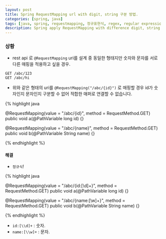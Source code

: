 ```yaml
---
layout: post
title: Spring RequestMapping url with digit, string 구분 방법. 
categories: [spring, java]
tags: [java, spring, requestmapping, 정규표현식, regex, regular expression]
description: Spring apply RequestMapping with difference digit, string 
---
```



### 상황 
* rest api 로 `@RequestMapping` uri를 설계 중 동일한 형태지만 숫자와 문자를 서로 다른 매핑을 적용하고 싶을 경우.

```
GET /abc/123
GET /abc/hi
```

* 위와 같은 형태의 uri를 `@RequestMapping("/abc/{id}")` 로 매핑할 경우 id가 숫자인지 문자인지 구분할 수 없어 적합한 매퍼로 연결할 수 없습니다.

{% highlight java 

@RequestMapping(value = "/abc/{id}", method = RequestMethod.GET)
public void a(@PathVariable long id) {}

@RequestMapping(value = "/abc/{name}", method = RequestMethod.GET)
public void b(@PathVariable String name) {}

{% endhighlight %}



#### 해결

* `정규식`!

{% highlight java 

@RequestMapping(value = "/abc/{id:[\\d]+}", method = RequestMethod.GET)
public void a(@PathVariable long id) {}

@RequestMapping(value = "/abc/{name:[\\w]+}", method = RequestMethod.GET)
public void b(@PathVariable String name) {}

{% endhighlight %}


* `id:[\\d]+` : 숫자.
* `name:[\\w]+` : 문자.
